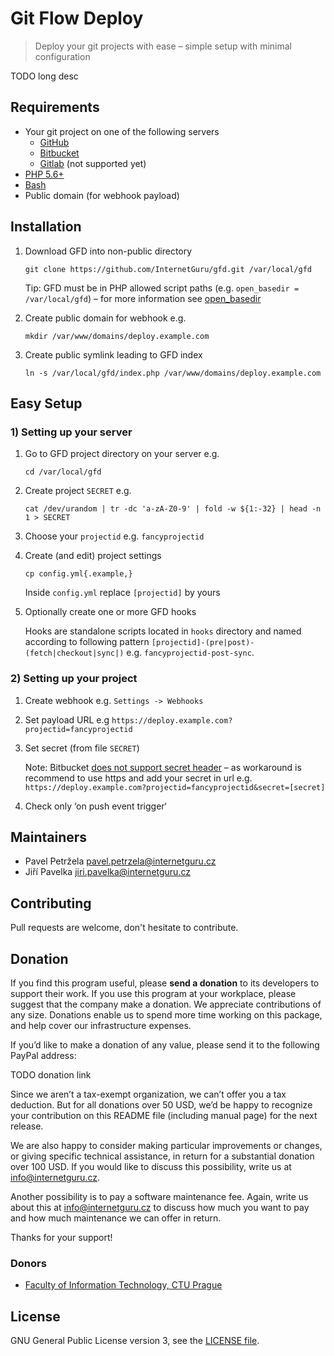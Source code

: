 # Git Flow Deploy

> Deploy your git projects with ease – simple setup with minimal configuration 

TODO long desc

## Requirements

 - Your git project on one of the following servers
   - [GitHub](https://github.com/)
   - [Bitbucket](https://bitbucket.org/)
   - [Gitlab](https://about.gitlab.com/) (not supported yet)
 - [PHP 5.6+](http://php.net/downloads.php)
 - [Bash](https://www.gnu.org/software/bash/)
 - Public domain (for webhook payload)

## Installation

1) Download GFD into non-public directory

   ```
   git clone https://github.com/InternetGuru/gfd.git /var/local/gfd
   ```
   
   Tip: GFD must be in PHP allowed script paths (e.g. ``open_basedir = /var/local/gfd``) – for more information see [open_basedir](http://php.net/manual/en/ini.core.php#ini.open-basedir)
   
1) Create public domain for webhook e.g.

   ```
   mkdir /var/www/domains/deploy.example.com
   ```
   
1) Create public symlink leading to GFD index

   ```
   ln -s /var/local/gfd/index.php /var/www/domains/deploy.example.com
   ```

## Easy Setup

### 1) Setting up your server

1) Go to GFD project directory on your server e.g.

   ```
   cd /var/local/gfd
   ```

1) Create project ``SECRET`` e.g.
   
   ```
   cat /dev/urandom | tr -dc 'a-zA-Z0-9' | fold -w ${1:-32} | head -n 1 > SECRET
   ```

1) Choose your ``projectid`` e.g. ``fancyprojectid``

1) Create (and edit) project settings

   ```
   cp config.yml{.example,}
   ```

   Inside ``config.yml`` replace ``[projectid]`` by yours
   
1) Optionally create one or more GFD hooks

   Hooks are standalone scripts located in ``hooks`` directory and named according to following pattern ``[projectid]-(pre|post)-(fetch|checkout|sync|)`` e.g. ``fancyprojectid-post-sync``.


### 2) Setting up your project 

1) Create webhook e.g. ``Settings -> Webhooks``

1) Set payload URL e.g ``https://deploy.example.com?projectid=fancyprojectid``

1) Set secret (from file ``SECRET``)
   
   Note: Bitbucket [does not support secret header](https://bitbucket.org/site/master/issues/12195/webhook-hmac-signature-security-issue) – as workaround is recommend to use https and add your secret in url e.g. ``https://deploy.example.com?projectid=fancyprojectid&secret=[secret]``

1) Check only ‘on push event trigger‘

## Maintainers

-  Pavel Petržela pavel.petrzela@internetguru.cz
-  Jiří Pavelka jiri.pavelka@internetguru.cz

## Contributing

Pull requests are welcome, don't hesitate to contribute.

## Donation

If you find this program useful, please **send a donation** to its developers to support their work. If you use this program at your workplace, please suggest that the company make a donation. We appreciate contributions of any size. Donations enable us to spend more time working on this package, and help cover our infrastructure expenses.

If you’d like to make a donation of any value, please send it to the following PayPal address:

TODO donation link

Since we aren’t a tax-exempt organization, we can’t offer you a tax deduction. But for all donations over 50 USD, we’d be happy to recognize your contribution on this README file (including manual page) for the next release.

We are also happy to consider making particular improvements or changes, or giving specific technical assistance, in return for a substantial donation over 100 USD. If you would like to discuss this possibility, write us at info@internetguru.cz.

Another possibility is to pay a software maintenance fee. Again, write us about this at info@internetguru.cz to discuss how much you want to pay and how much maintenance we can offer in return.

Thanks for your support!

### Donors

- [Faculty of Information Technology, CTU Prague](https://www.fit.cvut.cz/en)

## License

GNU General Public License version 3, see the [LICENSE file](LICENSE).
